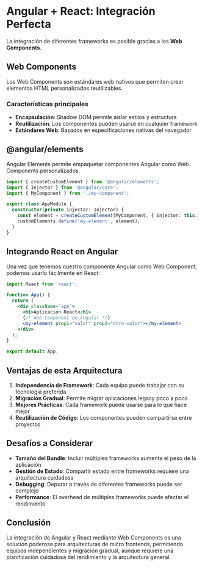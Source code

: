 # Angular + React: Integración Perfecta

La integración de diferentes frameworks es posible gracias a los **Web Components**.

## Web Components

Los Web Components son estándares web nativos que permiten crear elementos HTML personalizados reutilizables.

### Características principales

- **Encapsulación**: Shadow DOM permite aislar estilos y estructura
- **Reutilización**: Los componentes pueden usarse en cualquier framework
- **Estándares Web**: Basados en especificaciones nativas del navegador

## @angular/elements

Angular Elements permite empaquetar componentes Angular como Web Components personalizados.

```typescript
import { createCustomElement } from '@angular/elements';
import { Injector } from '@angular/core';
import { MyComponent } from './my-component';

export class AppModule {
  constructor(private injector: Injector) {
    const element = createCustomElement(MyComponent, { injector: this.injector });
    customElements.define('my-element', element);
  }
}
```

## Integrando React en Angular

Una vez que tenemos nuestro componente Angular como Web Component, podemos usarlo fácilmente en React:

```jsx
import React from 'react';

function App() {
  return (
    <div className="app">
      <h1>Aplicación React</h1>
      {/* Web Component de Angular */}
      <my-element prop1="valor" prop2="otro-valor"></my-element>
    </div>
  );
}

export default App;
```

## Ventajas de esta Arquitectura

1. **Independencia de Framework**: Cada equipo puede trabajar con su tecnología preferida
2. **Migración Gradual**: Permite migrar aplicaciones legacy poco a poco
3. **Mejores Prácticas**: Cada framework puede usarse para lo que hace mejor
4. **Reutilización de Código**: Los componentes pueden compartirse entre proyectos

## Desafíos a Considerar

- **Tamaño del Bundle**: Incluir múltiples frameworks aumenta el peso de la aplicación
- **Gestión de Estado**: Compartir estado entre frameworks requiere una arquitectura cuidadosa
- **Debugging**: Depurar a través de diferentes frameworks puede ser complejo
- **Performance**: El overhead de múltiples frameworks puede afectar el rendimiento

## Conclusión

La integración de Angular y React mediante Web Components es una solución poderosa para arquitecturas de micro frontends, permitiendo equipos independientes y migración gradual, aunque requiere una planificación cuidadosa del rendimiento y la arquitectura general.
